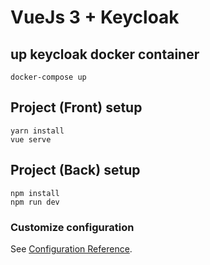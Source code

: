 # VueJs 3 + Keycloak

## up keycloak docker container
```
docker-compose up

```

## Project (Front) setup
```
yarn install
vue serve

```

## Project (Back) setup
```
npm install
npm run dev

```

### Customize configuration
See [Configuration Reference](https://cli.vuejs.org/config/).
